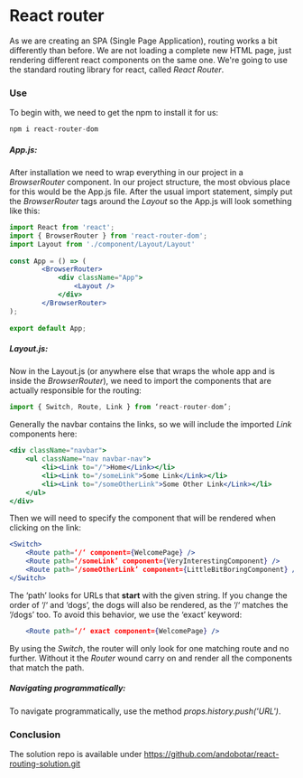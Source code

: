 # React router

As we are creating an SPA (Single Page Application), routing works a bit differently than before. We
are not loading a complete new HTML page, just rendering different react components on the same one.
We're going to use the standard routing library for react, called *React Router*.

### Use

To begin with, we need to get the npm to install it for us:

```jsx
npm i react-router-dom
``` 


##### App.js:
After installation we need to wrap everything in our project in a *BrowserRouter* component.
In our project structure, the most obvious place for this would be the App.js file. After the usual
import statement, simply put the *BrowserRouter* tags around the *Layout* so the App.js will look
something like this:

```jsx
import React from 'react';
import { BrowserRouter } from 'react-router-dom';
import Layout from './component/Layout/Layout'
  
const App = () => (
        <BrowserRouter>
            <div className="App">
                <Layout />
            </div>
        </BrowserRouter>
);
  
export default App;
```

##### Layout.js:

Now in the Layout.js (or anywhere else that wraps the whole app and is inside the *BrowserRouter*),
we need to import the components that are actually responsible for the routing:

```jsx
import { Switch, Route, Link } from ‘react-router-dom’;
```
	
Generally the navbar contains the links, so we will include the imported *Link* components here:

```jsx
<div className="navbar">
    <ul className="nav navbar-nav">
        <li><Link to="/">Home</Link></li>
        <li><Link to="/someLink">Some Link</Link></li>
        <li><Link to="/someOtherLink">Some Other Link</Link></li>
    </ul>
</div>
```

Then we will need to specify the component that will be rendered when clicking on the link:

```jsx
<Switch>
    <Route path=‘/‘ component={WelcomePage} />
    <Route path=‘/someLink’ component={VeryInterestingComponent} />
    <Route path=‘/someOtherLink’ component={LittleBitBoringComponent} />
</Switch>
```

The ‘path’ looks for URLs that **start** with the given string. If you change the order of ‘/‘ and ‘dogs’,
the dogs will also be rendered, as the ‘/‘ matches the ‘/dogs’ too. To avoid this behavior, we use the
‘exact’ keyword:

```jsx
	<Route path=‘/‘ exact component={WelcomePage} />
```

By using the *Switch*, the router will only look for one matching route and no further. Without
it the *Router* wound carry on and render all the components that match the path.

##### Navigating programmatically:

To navigate programmatically, use the method *props.history.push('URL')*.


### Conclusion

The solution repo is available under https://github.com/andobotar/react-routing-solution.git


